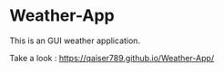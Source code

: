 # Weather-App
This is an GUI weather application.

Take a look :
https://qaiser789.github.io/Weather-App/
